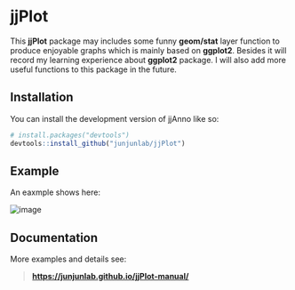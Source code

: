 # jjPlot

<!-- badges: start -->
<!-- badges: end -->

This **jjPlot** package may includes some funny **geom/stat** layer function to produce enjoyable graphs which is mainly based on **ggplot2**. Besides it will record my learning experience about **ggplot2** package. I will also add more useful functions to this package in the future.

## Installation

You can install the development version of jjAnno like so:

``` r
# install.packages("devtools")
devtools::install_github("junjunlab/jjPlot")
```

## Example

An eaxmple shows here:

![image](https://user-images.githubusercontent.com/64965509/184105867-6d4cb403-35c4-441f-bc03-78820ca7eab4.png)

## Documentation

More examples and details see:

> **https://junjunlab.github.io/jjPlot-manual/**
